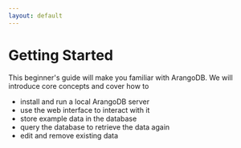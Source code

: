 ```yaml
---
layout: default
---
```

Getting Started
===============

This beginner's guide will make you familiar with ArangoDB.
We will introduce core concepts and cover how to

- install and run a local ArangoDB server
- use the web interface to interact with it
- store example data in the database
- query the database to retrieve the data again
- edit and remove existing data

